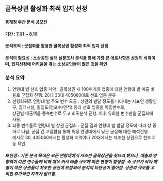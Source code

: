 ## 골목상권 활성화 최적 입지 선정
#### 통계청 주관 분석 공모전
#### 기간 : 7.01 ~ 8.10 
#### 분석목적 : 군집화를 활용한 골목상권 활성화 최적 입지 선정 
#### 분석의 필요성 : 소상공인 실태 설문조사 분석을 통해 가장 큰 애로사항은 상권의 쇠퇴이며, 입지선정에 어려움을 겪는 소상공인들이 많은 것을 확인
### 분석 요약
 1.  연령대 별 선호 업종 파악 : 골목상권 내 100여개의 업종에 대한 연령대 별 매출 비율로 군집화 진행. 20대 30대 405060대로 선호 업종 분류
 2.  선형회귀로 연령대 별 주요 변수 도출 : 상권의 발달 정도를 나타내는 지표인 생활인구, 집객시설, 밀집도(점포수/면적) 등과 선호 업종을 독립변수로,  <br> 상권별 매출액을 종속변수로 두고 회귀분석 진행. 이후 유의한 변수만을 군집화에 사용.
 3.  최종 변수들로 연령대 별 상권 군집화 : 군집 결과 연령대 별 발달 정도에 따라 상 중 하로 나뉨. 군집 간 교집합을 통해 특정 연령대에서 낮은 군집에 대한 해석진행. <br> 예시로 30, 405060에서는 활성화 지역이나 20대에서는 저조한 상권으로 천호 2동 확인.  
#### _보완점 : 기존 분석 목적은 모든 연령대에서 저조한 골목상권을 찾으려 했으나, 매출의 영향력이 다른 변수들에 비해 매우 커서 매출 규모에 따른 편향이 발생함. 즉 규모가 작아 매출이 작은 상권들이 저조한 상권에 포함되어 분석의 타당성이 떨어짐. 상권의 규모를 고려한 추가적인 지표가 필요함._
